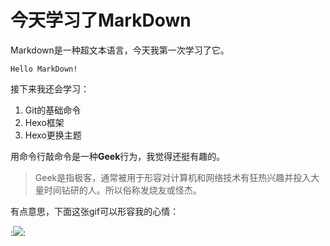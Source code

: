 # **今天学习了MarkDown**   

Markdown是一种超文本语言，今天我第一次学习了它。   

    Hello MarkDown!  

接下来我还会学习：   

1. Git的基础命令
1. Hexo框架
1. Hexo更换主题   

用命令行敲命令是一种**Geek**行为，我觉得还挺有趣的。   

> Geek是指极客，通常被用于形容对计算机和网络技术有狂热兴趣并投入大量时间钻研的人。所以俗称发烧友或怪杰。   

有点意思，下面这张gif可以形容我的心情：   

:![](https://qgt-style.oss-cn-hangzhou.aliyuncs.com/newcoursep4/g1/g1-2-2/tenor.gif):
